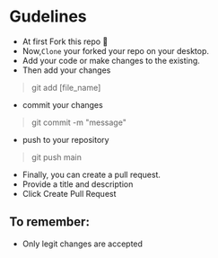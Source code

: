 # Gudelines
- At first Fork this repo :fork_and_knife:
- Now,`Clone` your forked your repo on your desktop.
- Add your code or make changes to the existing.
- Then add your changes
>git add [file_name]
- commit your changes
>git commit -m "message"
- push to your repository
>git push main
- Finally, you can create a pull request.
- Provide a title and description
- Click Create Pull Request
## To remember:
- Only legit changes are accepted
